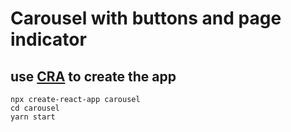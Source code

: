 # Carousel with buttons and page indicator

## use [CRA](https://github.com/facebook/create-react-app) to create the app
```
npx create-react-app carousel
cd carousel
yarn start
```


